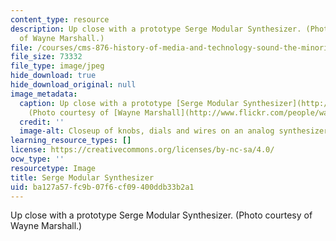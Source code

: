 ```yaml
---
content_type: resource
description: Up close with a prototype Serge Modular Synthesizer. (Photo courtesy
  of Wayne Marshall.)
file: /courses/cms-876-history-of-media-and-technology-sound-the-minority-report-radical-music-of-the-past-100-years-spring-2006/ba127a57fc9b07f6cf09400ddb33b2a1_cms-876s06.jpg
file_size: 73332
file_type: image/jpeg
hide_download: true
hide_download_original: null
image_metadata:
  caption: Up close with a prototype [Serge Modular Synthesizer](http://www.serge-fans.com/index.htm).
    (Photo courtesy of [Wayne Marshall](http://www.flickr.com/people/wayneandwax/).)
  credit: ''
  image-alt: Closeup of knobs, dials and wires on an analog synthesizer.
learning_resource_types: []
license: https://creativecommons.org/licenses/by-nc-sa/4.0/
ocw_type: ''
resourcetype: Image
title: Serge Modular Synthesizer
uid: ba127a57-fc9b-07f6-cf09-400ddb33b2a1
---
```

Up close with a prototype Serge Modular Synthesizer. (Photo courtesy of Wayne Marshall.)